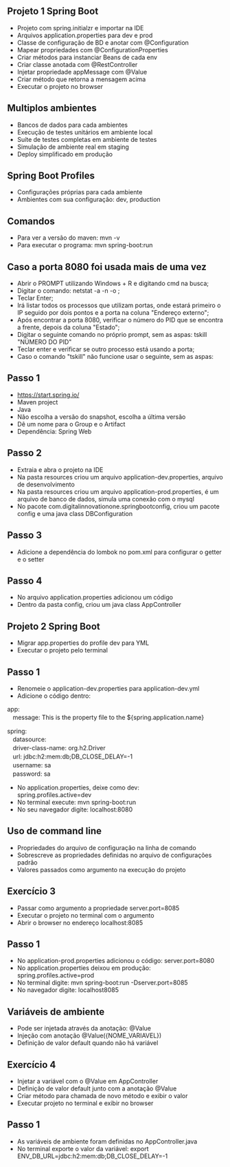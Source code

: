## Projeto 1 Spring Boot
- Projeto com spring.initialzr e importar na IDE
- Arquivos application.properties para dev e prod
- Classe de configuração de BD e anotar com @Configuration
- Mapear propriedades com @ConfigurationProperties
- Criar métodos para instanciar Beans de cada env
- Criar classe anotada com @RestController
- Injetar propriedade appMessage com @Value
- Criar método que retorna a mensagem acima
- Executar o projeto no browser

## Multiplos ambientes
- Bancos de dados para cada ambientes
- Execução de testes unitários em ambiente local
- Suíte de testes completas em ambiente de testes
- Simulação de ambiente real em staging
- Deploy simplificado em produção

## Spring Boot Profiles
- Configurações próprias para cada ambiente
- Ambientes com sua configuração: dev, production

## Comandos
- Para ver a versão do maven: mvn -v
- Para executar o programa: mvn spring-boot:run

## Caso a porta 8080 foi usada mais de uma vez
- Abrir o PROMPT utilizando Windows + R e digitando cmd na busca; <br> 
- Digitar o comando: netstat -a -n -o ; <br>
- Teclar Enter; <br>
- Irá listar todos os processos que utilizam portas, onde estará primeiro o IP seguido por dois pontos e a porta na coluna "Endereço externo"; <br>
- Após encontrar a porta 8080, verificar o número do PID que se encontra a frente, depois da coluna "Estado"; <br>
- Digitar o seguinte comando no próprio prompt, sem as aspas: tskill "NÚMERO DO PID" <br> 
- Teclar enter e verificar se outro processo está usando a porta; <br>
- Caso o comando "tskill" não funcione usar o seguinte, sem as aspas: <br>

## Passo 1
- https://start.spring.io/
- Maven project
- Java
- Não escolha a versão do snapshot, escolha a última versão
- Dê um nome para o Group e o Artifact
- Dependência: Spring Web

## Passo 2
- Extraia e abra o projeto na IDE
- Na pasta resources criou um arquivo application-dev.properties, arquivo de desenvolvimento
- Na pasta resources criou um arquivo application-prod.properties, é um arquivo de banco de dados, simula uma conexão com o mysql
- No pacote com.digitalinnovationone.springbootconfig, criou um pacote config e uma java class DBConfiguration

## Passo 3
- Adicione a dependência do lombok no pom.xml para configurar o getter e o setter <br>

## Passo 4
- No arquivo application.properties adicionou um código <br>
- Dentro da pasta config, criou um java class AppController <br>

## Projeto 2 Spring Boot
- Migrar app.properties do profile dev para YML <br>
- Executar o projeto pelo terminal <br>

## Passo 1 
- Renomeie o application-dev.properties para application-dev.yml <br>
- Adicione o código dentro: <br>

app: <br>
ㅤmessage: This is the property file to the ${spring.application.name} <br>

spring: <br>
ㅤdatasource: <br>
ㅤdriver-class-name: org.h2.Driver <br>
ㅤurl: jdbc:h2:mem:db;DB_CLOSE_DELAY=-1 <br>
ㅤusername: sa <br>
ㅤpassword: sa <br>

- No application.properties, deixe como dev: <br>
spring.profiles.active=dev <br>
- No terminal execute: mvn spring-boot:run <br>
- No seu navegador digite: localhost:8080 <br>

## Uso de command line
- Propriedades do arquivo de configuração na linha de comando <br>
- Sobrescreve as propriedades definidas no arquivo de configurações padrão <br>
- Valores passados como argumento na execução do projeto <br>

## Exercício 3 
- Passar como argumento a propriedade server.port=8085
- Executar o projeto no terminal com o argumento 
- Abrir o browser no endereço localhost:8085

## Passo 1 
- No application-prod.properties adicionou o código: server.port=8080 <br>
- No application.properties deixou em produção: spring.profiles.active=prod <br>
- No terminal digite: mvn spring-boot:run -Dserver.port=8085 <br>
- No navegador digite: localhost8085 <br>

## Variáveis de ambiente 
- Pode ser injetada através da anotação: @Value <br>
- Injeção com anotação @Value({NOME_VARIAVEL}) <br>
- Definição de valor default quando não há variável <br>

## Exercício 4
- Injetar a variável com o @Value em AppController <br>
- Definição de valor default junto com a anotação @Value <br>
- Criar método para chamada de novo método e exibir o valor <br>
- Executar projeto no terminal e exibir no browser <br>

## Passo 1 
- As variáveis de ambiente foram definidas no AppController.java <br>
- No terminal exporte o valor da variável: export ENV_DB_URL=jdbc:h2:mem:db;DB_CLOSE_DELAY=-1
